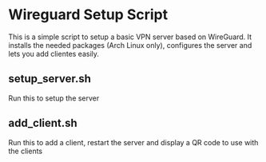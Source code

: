 # Wireguard Setup Script
This is a simple script to setup a basic VPN server based on WireGuard.
It installs the needed packages (Arch Linux only), configures the server and lets you add clientes easily.

## setup_server.sh
Run this to setup the server

## add_client.sh
Run this to add a client, restart the server and display a QR code to use with the clients